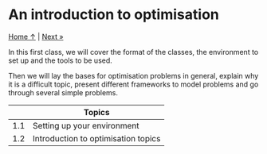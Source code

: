 # An introduction to optimisation

[Home ↑](../) \| [Next »](../2_gradient)

In this first class, we will cover the format of the classes, the environment to set up and the tools to be used.

Then we will lay the bases for optimisation problems in general, explain why it is a difficult topic, present different frameworks to model problems and go through several simple problems.

|     | Topics                              |
| --- | ----------------------------------- |
| 1.1 | Setting up your environment         |
| 1.2 | Introduction to optimisation topics |

